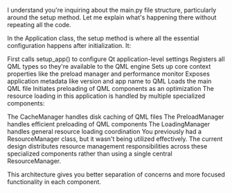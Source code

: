 I understand you're inquiring about the main.py file structure, particularly around the setup method. Let me explain what's happening there without repeating all the code.

In the Application class, the setup method is where all the essential configuration happens after initialization. It:

First calls setup_app() to configure Qt application-level settings
Registers all QML types so they're available to the QML engine
Sets up core context properties like the preload manager and performance monitor
Exposes application metadata like version and app name to QML
Loads the main QML file
Initiates preloading of QML components as an optimization
The resource loading in this application is handled by multiple specialized components:

The CacheManager handles disk caching of QML files
The PreloadManager handles efficient preloading of QML components
The LoadingManager handles general resource loading coordination
You previously had a ResourceManager class, but it wasn't being utilized effectively. The current design distributes resource management responsibilities across these specialized components rather than using a single central ResourceManager.

This architecture gives you better separation of concerns and more focused functionality in each component.
